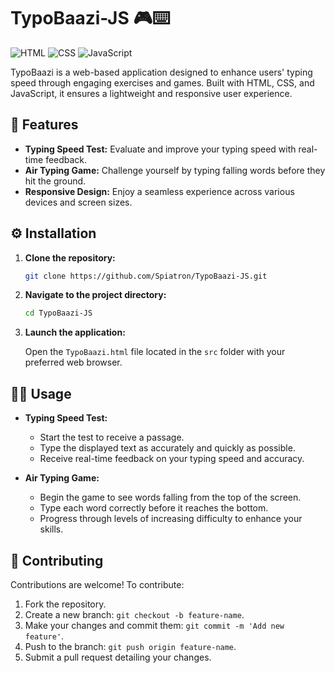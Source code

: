 
# TypoBaazi-JS 🎮⌨️

![HTML](https://img.shields.io/badge/HTML-5-orange?style=flat-square&logo=html5)
![CSS](https://img.shields.io/badge/CSS-3-blue?style=flat-square&logo=css3)
![JavaScript](https://img.shields.io/badge/JavaScript-ES6+-yellow?style=flat-square&logo=javascript)

TypoBaazi is a web-based application designed to enhance users' typing speed through engaging exercises and games. Built with HTML, CSS, and JavaScript, it ensures a lightweight and responsive user experience.

## 🌟 Features

- **Typing Speed Test:** Evaluate and improve your typing speed with real-time feedback.
- **Air Typing Game:** Challenge yourself by typing falling words before they hit the ground.
- **Responsive Design:** Enjoy a seamless experience across various devices and screen sizes.

## ⚙️ Installation

1. **Clone the repository:**

   ```bash
   git clone https://github.com/Spiatron/TypoBaazi-JS.git
   ```

2. **Navigate to the project directory:**

   ```bash
   cd TypoBaazi-JS
   ```

3. **Launch the application:**

   Open the `TypoBaazi.html` file located in the `src` folder with your preferred web browser.

## 🧑‍💻 Usage

- **Typing Speed Test:**
  - Start the test to receive a passage.
  - Type the displayed text as accurately and quickly as possible.
  - Receive real-time feedback on your typing speed and accuracy.

- **Air Typing Game:**
  - Begin the game to see words falling from the top of the screen.
  - Type each word correctly before it reaches the bottom.
  - Progress through levels of increasing difficulty to enhance your skills.

## 🤝 Contributing

Contributions are welcome! To contribute:

1. Fork the repository.
2. Create a new branch: `git checkout -b feature-name`.
3. Make your changes and commit them: `git commit -m 'Add new feature'`.
4. Push to the branch: `git push origin feature-name`.
5. Submit a pull request detailing your changes.

